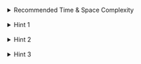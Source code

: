<br>
<details class="hint-accordion">  
    <summary>Recommended Time & Space Complexity</summary>
    <p>
    You should aim for a solution with <code>O(n)</code> time and <code>O(n)</code> space, where <code>n</code> is the number of nodes in the tree.
    </p>
</details>

<br>
<details class="hint-accordion">  
    <summary>Hint 1</summary>
    <p>
    Can you think of an algorithm that is used to traverse the tree? Maybe in terms of recursion.
    </p>
</details>

<br>
<details class="hint-accordion">  
    <summary>Hint 2</summary>
    <p>
    We can use the Depth First Search (DFS) algorithm to traverse the tree. Can you think of a way to simultaneously traverse both the trees?
    </p>
</details>

<br>
<details class="hint-accordion">  
    <summary>Hint 3</summary>
    <p>
    We traverse both trees starting from their root nodes. At each step in the recursion, we check if the current nodes in both trees are either <code>null</code> or have the same value. If one node is <code>null</code> while the other is not, or if their values differ, we return <code>false</code>. If the values match, we recursively check their <code>left</code> and <code>right</code> subtrees. If any recursive call returns <code>false</code>, the result for the current recursive call is <code>false</code>.
    </p>
</details>
